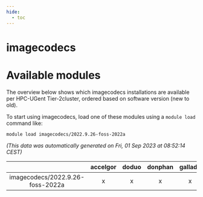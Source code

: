 ```yaml
---
hide:
  - toc
---
```


imagecodecs
===========

# Available modules


The overview below shows which imagecodecs installations are available per HPC-UGent Tier-2cluster, ordered based on software version (new to old).

To start using imagecodecs, load one of these modules using a `module load` command like:

```shell
module load imagecodecs/2022.9.26-foss-2022a
```

*(This data was automatically generated on Fri, 01 Sep 2023 at 08:52:14 CEST)*  

| |accelgor|doduo|donphan|gallade|joltik|skitty|swalot|victini|
| :---: | :---: | :---: | :---: | :---: | :---: | :---: | :---: | :---: |
|imagecodecs/2022.9.26-foss-2022a|x|x|x|x|x|x|x|x|
